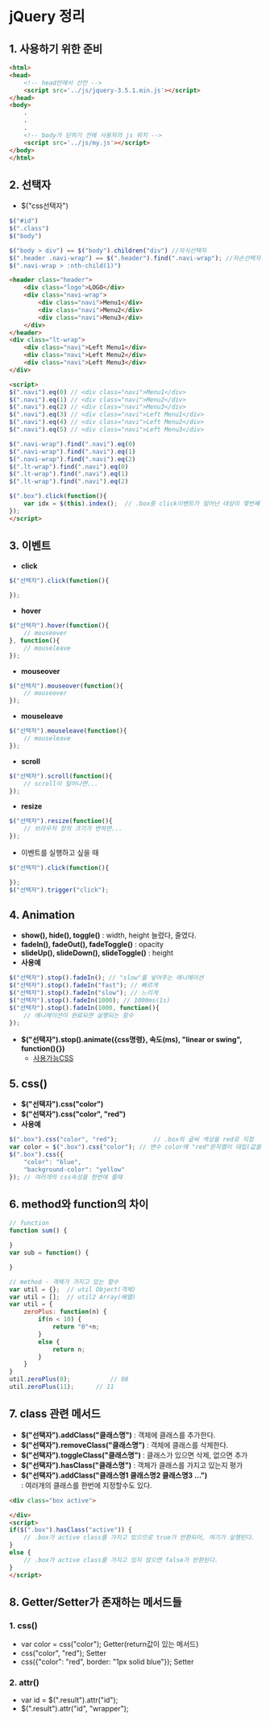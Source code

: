 # jQuery 정리
## 1. 사용하기 위한 준비
```html
<html>
<head>
	<!-- head안에서 선언 -->
	<script src='../js/jquery-3.5.1.min.js'></script>
</head>
<body>
	.
	.
	.
	<!-- body가 닫히기 전에 사용자의 js 위치 -->
	<script src='../js/my.js'></script>
</body>
</html>
```

## 2. 선택자
- $("css선택자")
```js
$("#id")
$(".class")
$("body")

$("body > div") == $("body").children("div") //자식선택자
$(".header .navi-wrap") == $(".header").find(".navi-wrap"); //자손선택자
$(".navi-wrap > :nth-child(1)")
```

```html
<header class="header">
	<div class="logo">LOGO</div>
	<div class="navi-wrap">
		<div class="navi">Menu1</div>
		<div class="navi">Menu2</div>
		<div class="navi">Menu3</div>
	</div>
</header>
<div class="lt-wrap">
	<div class="navi">Left Menu1</div>
	<div class="navi">Left Menu2</div>
	<div class="navi">Left Menu3</div>
</div>

<script>
$(".navi").eq(0) // <div class="navi">Menu1</div>
$(".navi").eq(1) // <div class="navi">Menu2</div>
$(".navi").eq(2) // <div class="navi">Menu3</div>
$(".navi").eq(3) // <div class="navi">Left Menu1</div>
$(".navi").eq(4) // <div class="navi">Left Menu2</div>
$(".navi").eq(5) // <div class="navi">Left Menu3</div>

$(".navi-wrap").find(".navi").eq(0)
$(".navi-wrap").find(".navi").eq(1)
$(".navi-wrap").find(".navi").eq(2)
$(".lt-wrap").find(".navi").eq(0)
$(".lt-wrap").find(".navi").eq(1)
$(".lt-wrap").find(".navi").eq(2)

$(".box").click(function(){
	var idx = $(this).index();	// .box중 click이벤트가 일어난 대상이 몇번째 eq인지 index값을 리턴한다. 
});
</script>
```

## 3. 이벤트

- **click**
```js
$("선택자").click(function(){
	
});
```

- **hover**
```js
$("선택자").hover(function(){
	// mouseover
}, function(){
	// mouseleave
});
```

- **mouseover**
```js
$("선택자").mouseover(function(){
	// mouseover
});
```

- **mouseleave**
```js
$("선택자").mouseleave(function(){
	// mouseleave
});
```

- **scroll**
```js
$("선택자").scroll(function(){
	// scroll이 일어나면...
});
```

- **resize**
```js
$("선택자").resize(function(){
	// 브라우저 창의 크기가 변하면...
});
```

- 이벤트를 실행하고 싶을 때
```js
$("선택자").click(function(){

});
$("선택자").trigger("click");
```

## 4. Animation
- **show(), hide(), toggle()** : width, height 늘렸다, 줄였다.
- **fadeIn(), fadeOut(), fadeToggle()** : opacity
- **slideUp(), slideDown(), slideToggle()** : height
- **사용예**
```js
$("선택자").stop().fadeIn(); // "slow"를 넣어주는 애니메이션
$("선택자").stop().fadeIn("fast"); // 빠르게
$("선택자").stop().fadeIn("slow"); // 느리게
$("선택자").stop().fadeIn(1000); // 1000ms(1s)
$("선택자").stop().fadeIn(1000, function(){
	// 애니메이션이 완료되면 실행되는 함수
});
```
- **$("선택자").stop().animate({css명령}, 속도(ms), "linear or swing", function(){})**
	* [사용가능CSS](https://www.w3schools.com/jquery/eff_animate.asp)

## 5. css()
- **$("선택자").css("color")**
- **$("선택자").css("color", "red")**
- **사용예**
```js
$(".box").css("color", "red"); 			// .box의 글씨 색상을 red로 지정
var color = $(".box").css("color");	// 변수 color에 "red"문자열이 대입(값을 가져옴)
$(".box").css({
	"color": "blue",
	"background-color": "yellow"
}); // 여러개의 css속성을 한번에 줄때
```

## 6. method와 function의 차이
```js
// function
function sum() {

}
var sub = function() {

}

// method - 객체가 가지고 있는 함수
var util = {}; 	// util Object(객체)
var util = []; 	// util2 Array(배열)
var util = {
	zeroPlus: function(n) {
		if(n < 10) {
			return "0"+n;
		}
		else {
			return n;
		}
	}
}
util.zeroPlus(8);			// 08
util.zeroPlus(11);		// 11
```

## 7. class 관련 메서드
- **$("선택자").addClass("클래스명")**		: 객체에 클래스를 추가한다.
- **$("선택자").removeClass("클래스명")**	: 객체에 클래스를 삭제한다.
- **$("선택자").toggleClass("클래스명")**	: 클래스가 있으면 삭제, 없으면 추가
- **$("선택자").hasClass("클래스명")**    : 객체가 클래스를 가지고 있는지 평가
- **$("선택자").addClass("클래스명1 클래스명2 클래스명3 ...")**    
	: 여러개의 클래스를 한번에 지정할수도 있다.

```html
<div class="box active">

</div>
<script>
if($(".box").hasClass("active")) {
	// .box가 active class를 가지고 있으므로 true가 반환되어, 여기가 실행된다.
}
else {
	// .box가 active class를 가지고 있지 않으면 false가 반환된다.
}
</script>
```

## 8. Getter/Setter가 존재하는 메서드들

### 1. css()
- var color = css("color");	Getter(return값이 있는 메서드)
- css("color", "red");	Setter
- css({"color": "red", border: "1px solid blue"});	Setter

### 2. attr()
- var id = $(".result").attr("id");
- $(".result").attr("id", "wrapper");